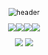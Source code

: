<!--
**98kje/98kje** is a ✨ _special_ ✨ repository because its `README.md` (this file) appears on your GitHub profile.

- 🔭 I’m currently working on ...
- 🌱 I’m currently learning ...
- 👯 I’m looking to collaborate on ...
- 🤔 I’m looking for help with ...
- 💬 Ask me about ...
- 📫 How to reach me: ...
- 😄 Pronouns: ...
- ⚡ Fun fact: ...
-->
<div align="center">
  
![header](https://capsule-render.vercel.app/api?type=cylinder&color=000000&height=150&section=header&text=VUASRL&fontColor=ffffff&fontSize=70&animation=fadeIn&fontAlignY=55)


<img src="https://img.shields.io/badge/ROS-22314E?style=flat-badge&logo=ROS&logoColor=white"><img src="https://img.shields.io/badge/C-A8B9C?style=flat-badge&logo=C&logoColor=white"><img src="https://img.shields.io/badge/C++-00599C?style=flat-badge&logo=C++&logoColor=white"><img src="https://img.shields.io/badge/Python-3776AB?style=flat-badge&logo=Python&logoColor=white"/>

<img src="https://img.shields.io/badge/OpenCV-5C3EE8?style=for-the-badge&logo=OpenCV&logoColor=white"> <img src="https://img.shields.io/badge/Robotics-000000?style=for-the-badge&logo=Robot Frameworks&logoColor=white">
</div>
